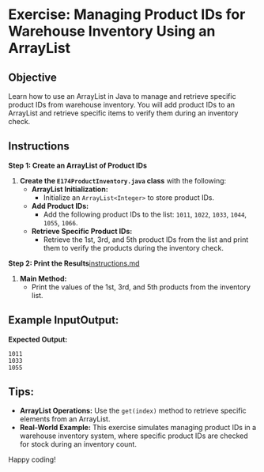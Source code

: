 # Exercise: Managing Product IDs for Warehouse Inventory Using an ArrayList

## Objective
Learn how to use an ArrayList in Java to manage and retrieve specific product IDs from warehouse inventory. You will add product IDs to an ArrayList and retrieve specific items to verify them during an inventory check.

## Instructions

**Step 1: Create an ArrayList of Product IDs**

1. **Create the `E174ProductInventory.java` class** with the following:
    - **ArrayList Initialization:**
        - Initialize an `ArrayList<Integer>` to store product IDs.
    - **Add Product IDs:**
        - Add the following product IDs to the list: `1011`, `1022`, `1033`, `1044`, `1055`, `1066`.
    - **Retrieve Specific Product IDs:**
        - Retrieve the 1st, 3rd, and 5th product IDs from the list and print them to verify the products during the inventory check.

**Step 2: Print the Results**[instructions.md](..%2Fe175%2Finstructions.md)

1. **Main Method:**
    - Print the values of the 1st, 3rd, and 5th products from the inventory list.

## Example InputOutput:

**Expected Output:**

```plaintext
1011
1033
1055
```

## Tips:

- **ArrayList Operations:** Use the `get(index)` method to retrieve specific elements from an ArrayList.
- **Real-World Example:** This exercise simulates managing product IDs in a warehouse inventory system, where specific product IDs are checked for stock during an inventory count.

Happy coding!
